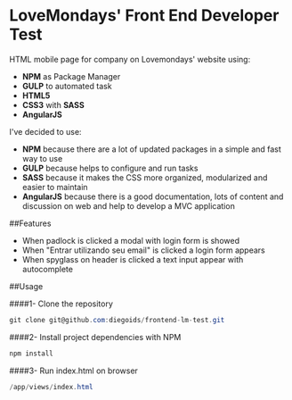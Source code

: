 LoveMondays' Front End Developer Test
========

HTML mobile page for company on Lovemondays' website using:
* **NPM** as Package Manager
* **GULP** to automated task
* **HTML5**
* **CSS3** with **SASS**
* **AngularJS**

I've decided to use:
* **NPM** because there are a lot of updated packages in a simple and fast way to use
* **GULP** because helps to configure and run tasks
* **SASS** because it makes the CSS more organized, modularized and easier to maintain
* **AngularJS** because there is a good documentation, lots of content and discussion on web and help to develop a MVC application

##Features
* When padlock is clicked a modal with login form is showed
* When "Entrar utilizando seu email" is clicked a login form appears
* When spyglass on header is clicked a text input appear with autocomplete

##Usage

####1- Clone the repository
```csharp
git clone git@github.com:diegoids/frontend-lm-test.git
```

####2- Install project dependencies with NPM
```csharp
npm install
```

####3- Run index.html on browser
```csharp
/app/views/index.html
```

